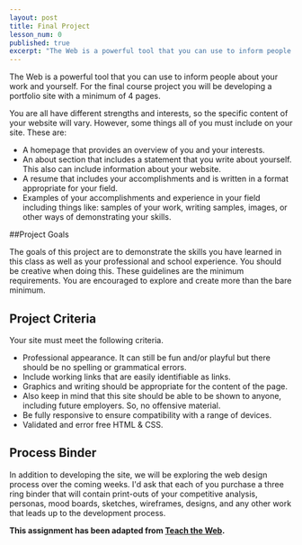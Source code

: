 ```yaml
---
layout: post
title: Final Project
lesson_num: 0
published: true
excerpt: "The Web is a powerful tool that you can use to inform people about your work and yourself. For the final course project you will be developing a portfolio site with a minimum of 4 pages."
---
```


The Web is a powerful tool that you can use to inform people about your work and yourself. For the final course project you will be developing a portfolio site with a minimum of 4 pages.

You are all have different strengths and interests, so the specific content of your website will vary. However, some things all of you must include on your site. These are:

- A homepage that provides an overview of you and your interests.
- An about section that includes a statement that you write about yourself. This also can include information about your website.
- A resume that includes your accomplishments and is written in a format appropriate for your field.
- Examples of your accomplishments and experience in your field including things like: samples of your work, writing samples, images, or other ways of demonstrating your skills.

##Project Goals

The goals of this project are to demonstrate the skills you have learned in this class as well as your professional and school experience. You should be creative when doing this. These guidelines are the minimum requirements. You are encouraged to explore and create more than the bare minimum.

## Project Criteria

Your site must meet the following criteria.

- Professional appearance. It can still be fun and/or playful but there should be no spelling or grammatical errors.
- Include working links that are easily identifiable as links.
- Graphics and writing should be appropriate for the content of the page.
- Also keep in mind that this site should be able to be shown to anyone, including future employers. So, no offensive material.
- Be fully responsive to ensure compatibility with a range of devices.
- Validated and error free HTML & CSS.

## Process Binder

In addition to developing the site, we will be exploring the web design process over the coming weeks. I'd ask that each of you purchase a three ring binder that will contain print-outs of your competitive analysis, personas, mood boards, sketches, wireframes, designs, and any other work that leads up to the development process.

**This assignment has been adapted from [Teach the Web](http://teachtheweb.com/course_materials/personal.php).**
